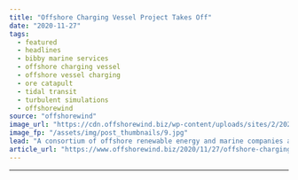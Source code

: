 ```yaml
---
title: "Offshore Charging Vessel Project Takes Off"
date: "2020-11-27"
tags: 
  - featured
  - headlines
  - bibby marine services
  - offshore charging vessel
  - offshore vessel charging
  - ore catapult
  - tidal transit
  - turbulent simulations
  - offshorewind
source: "offshorewind"
image_url: "https://cdn.offshorewind.biz/wp-content/uploads/sites/2/2020/11/27090006/Offshore-Charging-Vessel-Project-Takes-Off.jpg"
image_fp: "/assets/img/post_thumbnails/9.jpg"
lead: "A consortium of offshore renewable energy and marine companies are exploring the viability of"
article_url: "https://www.offshorewind.biz/2020/11/27/offshore-charging-vessel-project-takes-off/"
---
```


---
